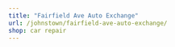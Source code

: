 ```yaml
---
title: "Fairfield Ave Auto Exchange"
url: /johnstown/fairfield-ave-auto-exchange/
shop: car repair
---
```

